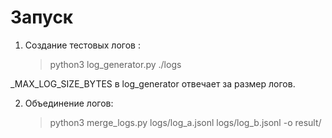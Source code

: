 # Запуск 
1. Создание тестовых логов :
    > python3 log_generator.py ./logs

_MAX_LOG_SIZE_BYTES в log_generator отвечает за размер логов.

2. Объединение логов:
    > python3 merge_logs.py logs/log_a.jsonl logs/log_b.jsonl -o result/

